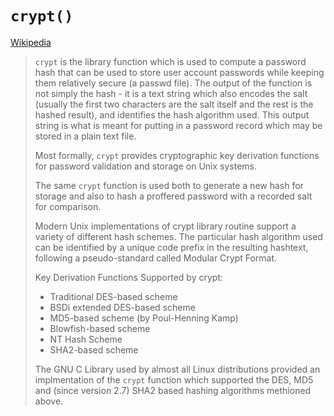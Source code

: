 `crypt()`
=========


[Wikipedia](http://en.wikipedia.org/wiki/Crypt_\(C\))

> `crypt` is the library function which is used to compute a password hash that
can be used to store user account passwords while keeping them relatively
secure (a passwd file). The output of the function is not simply the hash - it
is a text string which also encodes the salt (usually the first two characters
are the salt itself and the rest is the hashed result), and identifies the hash
algorithm used. This output string is what is meant for putting in a password
record which may be stored in a plain text file.
> 
> Most formally, `crypt` provides cryptographic key derivation functions for
password validation and storage on Unix systems.
>
> The same `crypt` function is used both to generate a new hash for storage and
also to hash a proffered password with a recorded salt for comparison.
> 
> Modern Unix implementations of crypt library routine support a variety of
different hash schemes. The particular hash algorithm used can be identified by
a unique code prefix in the resulting hashtext, following a pseudo-standard
called Modular Crypt Format.
> 
> Key Derivation Functions Supported by crypt:
> 
> * Traditional DES-based scheme
> * BSDi extended DES-based scheme
> * MD5-based scheme (by Poul-Henning Kamp)
> * Blowfish-based scheme
> * NT Hash Scheme
> * SHA2-based scheme
>
> The GNU C Library used by almost all Linux distributions provided an
implmentation of the `crypt` function which supported the DES, MD5 and (since
version 2.7) SHA2 based hashing algorithms methioned above.

